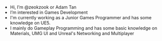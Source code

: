 - Hi, I’m @zeokzook or Adam Tan
- I’m interested in Games Development
- I'm currently working as a Junior Games Programmer and has some knowledge on UE5.
- I mainly do Gameplay Programming and has some basic knowledge on Materials, UMG UI and Unreal's Networking and Multiplayer

<!---
zeokzook/zeokzook is a ✨ special ✨ repository because its `README.md` (this file) appears on your GitHub profile.
You can click the Preview link to take a look at your changes.
--->
